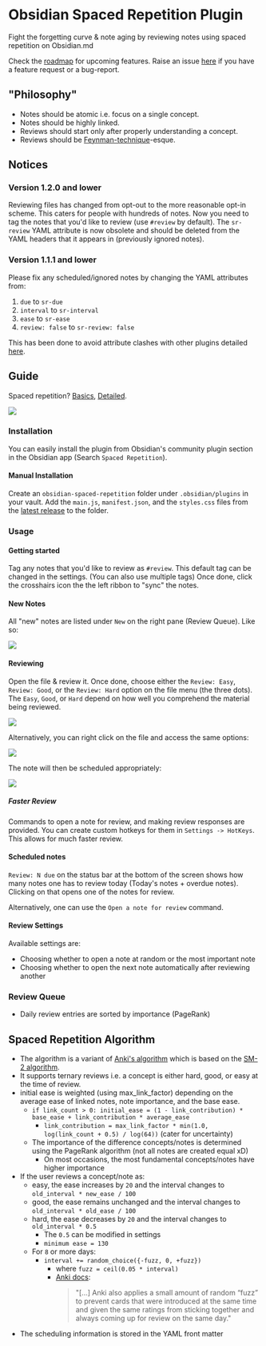 # Obsidian Spaced Repetition Plugin

Fight the forgetting curve & note aging by reviewing notes using spaced repetition on Obsidian.md

Check the [roadmap](https://github.com/st3v3nmw/obsidian-spaced-repetition/projects/1) for upcoming features. Raise an issue [here](https://github.com/st3v3nmw/obsidian-spaced-repetition/issues) if you have a feature request or a bug-report.

## "Philosophy"

- Notes should be atomic i.e. focus on a single concept.
- Notes should be highly linked.
- Reviews should start only after properly understanding a concept.
- Reviews should be [Feynman-technique](https://fs.blog/2021/02/feynman-learning-technique/)-esque.

## Notices

### Version 1.2.0 and lower

Reviewing files has changed from opt-out to the more reasonable opt-in scheme. This caters for people with hundreds of notes. Now you need to tag the notes that you'd like to review (use `#review` by default).
The `sr-review` YAML attribute is now obsolete and should be deleted from the YAML headers that it appears in (previously ignored notes).

### Version 1.1.1 and lower

Please fix any scheduled/ignored notes by changing the YAML attributes from:

1. `due` to `sr-due`
2. `interval` to `sr-interval`
3. `ease` to `sr-ease`
4. `review: false` to `sr-review: false`

This has been done to avoid attribute clashes with other plugins detailed [here](https://github.com/st3v3nmw/obsidian-spaced-repetition/issues/7).

## Guide

Spaced repetition? [Basics](https://ncase.me/remember/), [Detailed](https://www.gwern.net/Spaced-repetition).

<img src="https://raw.githubusercontent.com/st3v3nmw/obsidian-spaced-repetition/master/assets/screenshot.png" />

### Installation

You can easily install the plugin from Obsidian's community plugin section in the Obsidian app (Search `Spaced Repetition`).

#### Manual Installation

Create an `obsidian-spaced-repetition` folder under `.obsidian/plugins` in your vault. Add the `main.js`, `manifest.json`, and the `styles.css` files from the [latest release](https://github.com/st3v3nmw/obsidian-spaced-repetition/releases) to the folder.

### Usage

#### Getting started

Tag any notes that you'd like to review as `#review`. This default tag can be changed in the settings. (You can also use multiple tags)
Once done, click the crosshairs icon the the left ribbon to "sync" the notes.

#### New Notes

All "new" notes are listed under `New` on the right pane (Review Queue). Like so:

<img src="https://raw.githubusercontent.com/st3v3nmw/obsidian-spaced-repetition/master/assets/new_notes.png" />

#### Reviewing

Open the file & review it. Once done, choose either the `Review: Easy`, `Review: Good`, or the `Review: Hard` option on the file menu (the three dots). The `Easy`, `Good`, or `Hard` depend on how well you comprehend the material being reviewed.

<img src="https://raw.githubusercontent.com/st3v3nmw/obsidian-spaced-repetition/master/assets/more_options.png" />

Alternatively, you can right click on the file and access the same options:

<img src="https://raw.githubusercontent.com/st3v3nmw/obsidian-spaced-repetition/master/assets/file_context_menu.png" />

The note will then be scheduled appropriately:

<img src="https://raw.githubusercontent.com/st3v3nmw/obsidian-spaced-repetition/master/assets/scheduled.png" />

##### Faster Review

Commands to open a note for review, and making review responses are provided. You can create custom hotkeys for them in `Settings -> HotKeys`. This allows for much faster review.

#### Scheduled notes

`Review: N due` on the status bar at the bottom of the screen shows how many notes one has to review today (Today's notes + overdue notes). Clicking on that opens one of the notes for review.

Alternatively, one can use the `Open a note for review` command.

#### Review Settings

Available settings are:
- Choosing whether to open a note at random or the most important note
- Choosing whether to open the next note automatically after reviewing another

### Review Queue

- Daily review entries are sorted by importance (PageRank)

## Spaced Repetition Algorithm

- The algorithm is a variant of [Anki's algorithm](https://faqs.ankiweb.net/what-spaced-repetition-algorithm.html) which is based on the [SM-2 algorithm](https://www.supermemo.com/en/archives1990-2015/english/ol/sm2).
- It supports ternary reviews i.e. a concept is either hard, good, or easy at the time of review.
- initial ease is weighted (using max_link_factor) depending on the average ease of linked notes, note importance, and the base ease.
  - `if link_count > 0: initial_ease = (1 - link_contribution) * base_ease + link_contribution * average_ease`
    - `link_contribution = max_link_factor * min(1.0, log(link_count + 0.5) / log(64))` (cater for uncertainty)
  - The importance of the difference concepts/notes is determined using the PageRank algorithm (not all notes are created equal xD)
    - On most occasions, the most fundamental concepts/notes have higher importance
- If the user reviews a concept/note as:
  - easy, the ease increases by `20` and the interval changes to `old_interval * new_ease / 100`
  - good, the ease remains unchanged and the interval changes to `old_interval * old_ease / 100`
  - hard, the ease decreases by `20` and the interval changes to `old_interval * 0.5`
    - The `0.5` can be modified in settings
    - `minimum ease = 130`
  - For `8` or more days:
    - `interval += random_choice({-fuzz, 0, +fuzz})`
      - where `fuzz = ceil(0.05 * interval)`
      - [Anki docs](https://faqs.ankiweb.net/what-spaced-repetition-algorithm.html):
        > "[...] Anki also applies a small amount of random “fuzz” to prevent cards that were introduced at the same time and given the same ratings from sticking together and always coming up for review on the same day."
- The scheduling information is stored in the YAML front matter
